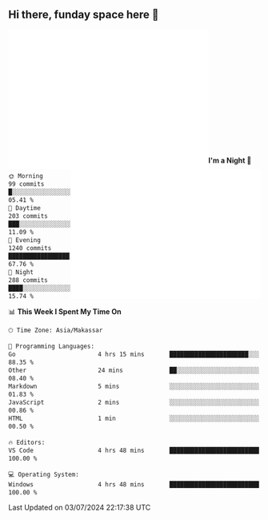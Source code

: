 ## Hi there, funday space here 🚀

<img align="left" width="400" alt="🌞" src="https://raw.githubusercontent.com/fhasnur/fhasnur/master/general.svg?token=ATQS65TR7ETTG5RLJUDIDBLBN34HE">
<img align="right" width="380" alt="🌞" src="https://raw.githubusercontent.com/fhasnur/fhasnur/master/statistics.svg?token=ATQS65TR7ETTG5RLJUDIDBLBN34HE">

<br><br><br><br><br><br><br><br><br><br><br><br><br><br>

<!--START_SECTION:waka-->
**I'm a Night 🦉** 

```text
🌞 Morning                99 commits          █░░░░░░░░░░░░░░░░░░░░░░░░   05.41 % 
🌆 Daytime                203 commits         ███░░░░░░░░░░░░░░░░░░░░░░   11.09 % 
🌃 Evening                1240 commits        █████████████████░░░░░░░░   67.76 % 
🌙 Night                  288 commits         ████░░░░░░░░░░░░░░░░░░░░░   15.74 % 
```


📊 **This Week I Spent My Time On** 

```text
🕑︎ Time Zone: Asia/Makassar

💬 Programming Languages: 
Go                       4 hrs 15 mins       ██████████████████████░░░   88.35 % 
Other                    24 mins             ██░░░░░░░░░░░░░░░░░░░░░░░   08.40 % 
Markdown                 5 mins              ░░░░░░░░░░░░░░░░░░░░░░░░░   01.83 % 
JavaScript               2 mins              ░░░░░░░░░░░░░░░░░░░░░░░░░   00.86 % 
HTML                     1 min               ░░░░░░░░░░░░░░░░░░░░░░░░░   00.50 % 

🔥 Editors: 
VS Code                  4 hrs 48 mins       █████████████████████████   100.00 % 

💻 Operating System: 
Windows                  4 hrs 48 mins       █████████████████████████   100.00 % 
```


 Last Updated on 03/07/2024 22:17:38 UTC
<!--END_SECTION:waka-->

